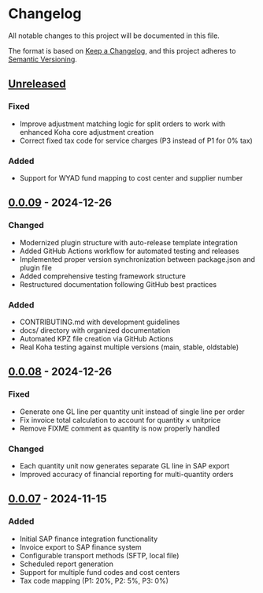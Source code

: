 # Changelog

All notable changes to this project will be documented in this file.

The format is based on [Keep a Changelog](https://keepachangelog.com/en/1.0.0/),
and this project adheres to [Semantic Versioning](https://semver.org/spec/v2.0.0.html).

## [Unreleased]

### Fixed

- Improve adjustment matching logic for split orders to work with enhanced Koha core adjustment creation
- Correct fixed tax code for service charges (P3 instead of P1 for 0% tax)

### Added

- Support for WYAD fund mapping to cost center and supplier number

## [0.0.09] - 2024-12-26

### Changed

- Modernized plugin structure with auto-release template integration
- Added GitHub Actions workflow for automated testing and releases
- Implemented proper version synchronization between package.json and plugin file
- Added comprehensive testing framework structure
- Restructured documentation following GitHub best practices

### Added

- CONTRIBUTING.md with development guidelines
- docs/ directory with organized documentation
- Automated KPZ file creation via GitHub Actions
- Real Koha testing against multiple versions (main, stable, oldstable)

## [0.0.08] - 2024-12-26

### Fixed

- Generate one GL line per quantity unit instead of single line per order
- Fix invoice total calculation to account for quantity × unitprice
- Remove FIXME comment as quantity is now properly handled

### Changed

- Each quantity unit now generates separate GL line in SAP export
- Improved accuracy of financial reporting for multi-quantity orders

## [0.0.07] - 2024-11-15

### Added

- Initial SAP finance integration functionality
- Invoice export to SAP finance system
- Configurable transport methods (SFTP, local file)
- Scheduled report generation
- Support for multiple fund codes and cost centers
- Tax code mapping (P1: 20%, P2: 5%, P3: 0%)

[Unreleased]: https://github.com/openfifth/koha-plugin-wcc-sap/compare/v0.0.09...HEAD
[0.0.09]: https://github.com/openfifth/koha-plugin-wcc-sap/compare/v0.0.08...v0.0.09
[0.0.08]: https://github.com/openfifth/koha-plugin-wcc-sap/compare/v0.0.07...v0.0.08
[0.0.07]: https://github.com/openfifth/koha-plugin-wcc-sap/releases/tag/v0.0.07

